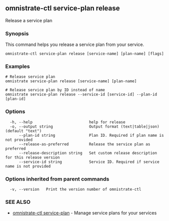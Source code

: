 ## omnistrate-ctl service-plan release

Release a service plan

### Synopsis

This command helps you release a service plan from your service.

```
omnistrate-ctl service-plan release [service-name] [plan-name] [flags]
```

### Examples

```
# Release service plan
omnistrate service-plan release [service-name] [plan-name]

# Release service plan by ID instead of name
omnistrate service-plan release --service-id [service-id] --plan-id [plan-id]
```

### Options

```
  -h, --help                         help for release
  -o, --output string                Output format (text|table|json) (default "text")
      --plan-id string               Plan ID. Required if plan name is not provided
      --release-as-preferred         Release the service plan as preferred
      --release-description string   Set custom release description for this release version
      --service-id string            Service ID. Required if service name is not provided
```

### Options inherited from parent commands

```
  -v, --version   Print the version number of omnistrate-ctl
```

### SEE ALSO

* [omnistrate-ctl service-plan](omnistrate-ctl_service-plan.md)	 - Manage service plans for your services

